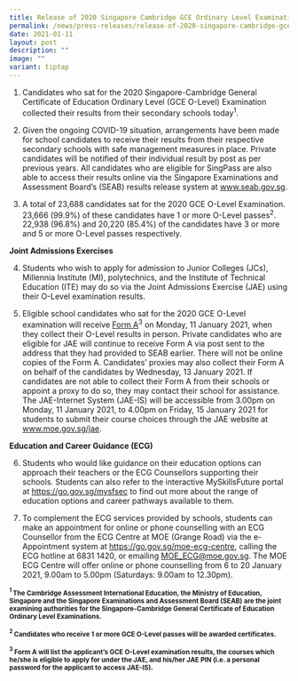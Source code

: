 ```yaml
---
title: Release of 2020 Singapore Cambridge GCE Ordinary Level Examination Results
permalink: /news/press-releases/release-of-2020-singapore-cambridge-gce-o-level-examination-results/
date: 2021-01-11
layout: post
description: ""
image: ""
variant: tiptap
---
```

<ol data-tight="true" class="tight">
<li>
<p>Candidates who sat for the 2020 Singapore-Cambridge General Certificate
of Education Ordinary Level (GCE O-Level) Examination collected their results
from their secondary schools today<sup>1</sup>.</p>
</li>
</ol>
<ol start="2" data-tight="true" class="tight">
<li>
<p>Given the ongoing COVID-19 situation, arrangements have been made for
school candidates to receive their results from their respective secondary
schools with safe management measures in place. Private candidates will
be notified of their individual result by post as per previous years. All
candidates who are eligible for SingPass are also able to access their
results online via the Singapore Examinations and Assessment Board’s (SEAB)
results release system at <a href="https://www.seab.gov.sg/" rel="noopener noreferrer nofollow" target="_blank"><u>www.seab.gov.sg</u></a>.</p>
<p></p>
</li>
<li>
<p>A total of 23,688 candidates sat for the 2020 GCE O-Level Examination.
23,666 (99.9%) of these candidates have 1 or more O-Level passes<sup>2</sup>.
22,938 (96.8%) and 20,220 (85.4%) of the candidates have 3 or more and
5 or more O-Level passes respectively.</p>
</li>
</ol>
<p><strong>Joint Admissions Exercises</strong>
</p>
<ol start="4" data-tight="true" class="tight">
<li>
<p>Students who wish to apply for admission to Junior Colleges (JCs), Millennia
Institute (MI), polytechnics, and the Institute of Technical Education
(ITE) may do so via the Joint Admissions Exercise (JAE) using their O-Level
examination results.</p>
<p></p>
</li>
<li>
<p>Eligible school candidates who sat for the 2020 GCE O-Level examination
will receive <u>Form A</u><sup>3</sup> on Monday, 11 January 2021, when they
collect their O-Level results in person. Private candidates who are eligible
for JAE will continue to receive Form A via post sent to the address that
they had provided to SEAB earlier. There will not be online copies of the
Form A. Candidates’ proxies may also collect their Form A on behalf of
the candidates by Wednesday, 13 January 2021. If candidates are not able
to collect their Form A from their schools or appoint a proxy to do so,
they may contact their school for assistance. The JAE-Internet System (JAE-IS)
will be accessible from 3.00pm on Monday, 11 January 2021, to 4.00pm on
Friday, 15 January 2021 for students to submit their course choices through
the JAE website at <a href="https://www.moe.gov.sg/post-secondary/admissions/jae" rel="noopener noreferrer nofollow" target="_blank">www.moe.gov.sg/jae</a>.</p>
</li>
</ol>
<p><strong>Education and Career Guidance (ECG)</strong>
</p>
<ol start="6" data-tight="true" class="tight">
<li>
<p>Students who would like guidance on their education options can approach
their teachers or the ECG Counsellors supporting their schools. Students
can also refer to the interactive MySkillsFuture portal at <a href="https://go.gov.sg/mysfsec" rel="noopener noreferrer nofollow" target="_blank">https://go.gov.sg/mysfsec</a> to
find out more about the range of education options and career pathways
available to them.</p>
<p></p>
</li>
<li>
<p>To complement the ECG services provided by schools, students can make
an appointment for online or phone counselling with an ECG Counsellor from
the ECG Centre at MOE (Grange Road) via the e-Appointment system at <a href="https://go.gov.sg/moe-ecg-centre" rel="noopener noreferrer nofollow" target="_blank">https://go.gov.sg/moe-ecg-centre</a>,
calling the ECG hotline at 6831 1420, or emailing <a href="mailto:MOE_ECG@moe.gov.sg" rel="noopener noreferrer nofollow" target="_blank">MOE_ECG@moe.gov.sg</a>. The MOE ECG Centre
will offer online or phone counselling from 6 to 20 January 2021, 9.00am
to 5.00pm (Saturdays: 9.00am to 12.30pm).</p>
</li>
</ol>
<p><strong><sup><sub>1 </sub></sup><sub>The Cambridge Assessment International Education, the Ministry of Education, Singapore and the Singapore Examinations and Assessment Board (SEAB) are the joint examining authorities for the Singapore-Cambridge General Certificate of Education Ordinary Level Examinations.</sub></strong>
</p>
<p><strong><sup><sub>2 </sub></sup><sub>Candidates who receive 1 or more GCE O-Level passes will be awarded certificates.</sub></strong>
</p>
<p><strong><sup><sub>3</sub></sup><sub> Form A will list the applicant’s GCE O-Level examination results, the courses which he/she is eligible to apply for under the JAE, and his/her JAE PIN (i.e. a personal password for the applicant to access JAE-IS).</sub></strong>
</p>
<p></p>